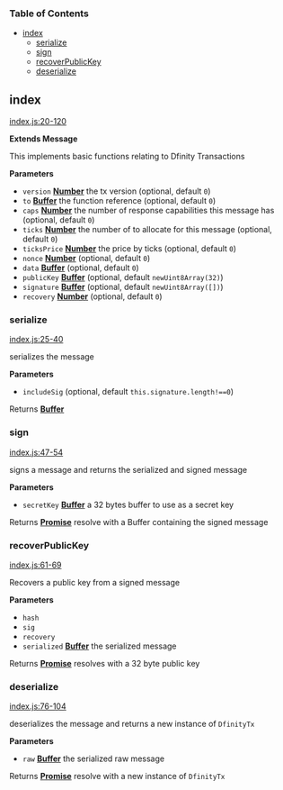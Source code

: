 <!-- Generated by documentation.js. Update this documentation by updating the source code. -->

### Table of Contents

-   [index](#index)
    -   [serialize](#serialize)
    -   [sign](#sign)
    -   [recoverPublicKey](#recoverpublickey)
    -   [deserialize](#deserialize)

## index

[index.js:20-120](https://github.com/dfinity/js-dfinity-tx/blob/cc5dff9a192a584bb99bb2ad7c14f30109a7340c/index.js#L20-L120 "Source code on GitHub")

**Extends Message**

This implements basic functions relating to Dfinity Transactions

**Parameters**

-   `version` **[Number](https://developer.mozilla.org/en-US/docs/Web/JavaScript/Reference/Global_Objects/Number)** the tx version (optional, default `0`)
-   `to` **[Buffer](https://nodejs.org/api/buffer.html)** the function reference (optional, default `0`)
-   `caps` **[Number](https://developer.mozilla.org/en-US/docs/Web/JavaScript/Reference/Global_Objects/Number)** the number of response capabilities this message has (optional, default `0`)
-   `ticks` **[Number](https://developer.mozilla.org/en-US/docs/Web/JavaScript/Reference/Global_Objects/Number)** the number of to allocate for this message (optional, default `0`)
-   `ticksPrice` **[Number](https://developer.mozilla.org/en-US/docs/Web/JavaScript/Reference/Global_Objects/Number)** the price by ticks (optional, default `0`)
-   `nonce` **[Number](https://developer.mozilla.org/en-US/docs/Web/JavaScript/Reference/Global_Objects/Number)**  (optional, default `0`)
-   `data` **[Buffer](https://nodejs.org/api/buffer.html)**  (optional, default `0`)
-   `publicKey` **[Buffer](https://nodejs.org/api/buffer.html)**  (optional, default `newUint8Array(32)`)
-   `signature` **[Buffer](https://nodejs.org/api/buffer.html)**  (optional, default `newUint8Array([])`)
-   `recovery` **[Number](https://developer.mozilla.org/en-US/docs/Web/JavaScript/Reference/Global_Objects/Number)**  (optional, default `0`)

### serialize

[index.js:25-40](https://github.com/dfinity/js-dfinity-tx/blob/cc5dff9a192a584bb99bb2ad7c14f30109a7340c/index.js#L25-L40 "Source code on GitHub")

serializes the message

**Parameters**

-   `includeSig`   (optional, default `this.signature.length!==0`)

Returns **[Buffer](https://nodejs.org/api/buffer.html)** 

### sign

[index.js:47-54](https://github.com/dfinity/js-dfinity-tx/blob/cc5dff9a192a584bb99bb2ad7c14f30109a7340c/index.js#L47-L54 "Source code on GitHub")

signs a message and returns the serialized and signed message

**Parameters**

-   `secretKey` **[Buffer](https://nodejs.org/api/buffer.html)** a 32 bytes buffer to use as a secret key

Returns **[Promise](https://developer.mozilla.org/en-US/docs/Web/JavaScript/Reference/Global_Objects/Promise)** resolve with a Buffer containing the signed message

### recoverPublicKey

[index.js:61-69](https://github.com/dfinity/js-dfinity-tx/blob/cc5dff9a192a584bb99bb2ad7c14f30109a7340c/index.js#L61-L69 "Source code on GitHub")

Recovers a public key from a signed message

**Parameters**

-   `hash`  
-   `sig`  
-   `recovery`  
-   `serialized` **[Buffer](https://nodejs.org/api/buffer.html)** the serialized message

Returns **[Promise](https://developer.mozilla.org/en-US/docs/Web/JavaScript/Reference/Global_Objects/Promise)** resolves with a 32 byte public key

### deserialize

[index.js:76-104](https://github.com/dfinity/js-dfinity-tx/blob/cc5dff9a192a584bb99bb2ad7c14f30109a7340c/index.js#L76-L104 "Source code on GitHub")

deserializes the message and returns a new instance of `DfinityTx`

**Parameters**

-   `raw` **[Buffer](https://nodejs.org/api/buffer.html)** the serialized raw message

Returns **[Promise](https://developer.mozilla.org/en-US/docs/Web/JavaScript/Reference/Global_Objects/Promise)** resolve with a new instance of `DfinityTx`
